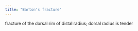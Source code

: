 ```yaml
---
title: "Barton's fracture"
---
```

fracture of the dorsal rim of distal radius; dorsal radius is tender

